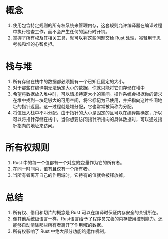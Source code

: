 # 概念
1. 使用包含特定规则的所有权系统来管理内存，这套规则允许编译器在编译过程中执行检查工作，而不会产生任何的运行时开销。
2. 掌握了所有权及其相关工具，就可以将这些问题交给 Rust 处理，减轻用于思考栈和堆的心智负担。

# 栈与堆
1. 所有存储在栈中的数据都必须拥有一个已知且固定的大小。
2. 对于那些在编译期无法确定大小的数据，你就只能将它们存储在堆中
3. 希望将数据放入堆中时，可以请求特定大小的空间。操作系统会根据你的请求在堆中找到一块足够大的可用空间，将它标记为已使用，并把指向这片空间地址的指针返回。这一过程就是堆分配，它也常常被简称为分配。
4. 将值压入栈中不叫分配。由于指针的大小是固定的且可以在编译期确定，所以可以将指针存储在栈中。当你想要访问指针所指向的具体数据时，可以通过指针指向的地址来访问。

# 所有权规则
1. Rust 中的每一个值都有一个对应的变量作为它的所有者。
2. 在同一时间内，值有且仅有一个所有者。
3. 当所有者离开自己的作用域时，它持有的值就会被释放掉。

# 总结
1. 所有权、借用和切片的概念是 Rust 可以在编译时保证内存安全的关键所在。
2. 像其他系统级语言一样，Rust语言给予了程序员完善的内存使用控制能力。还能够自动清除那些所有者离开了作用域的数据。
3. 所有权影响了 Rust 中绝大部分功能的运作机制。

